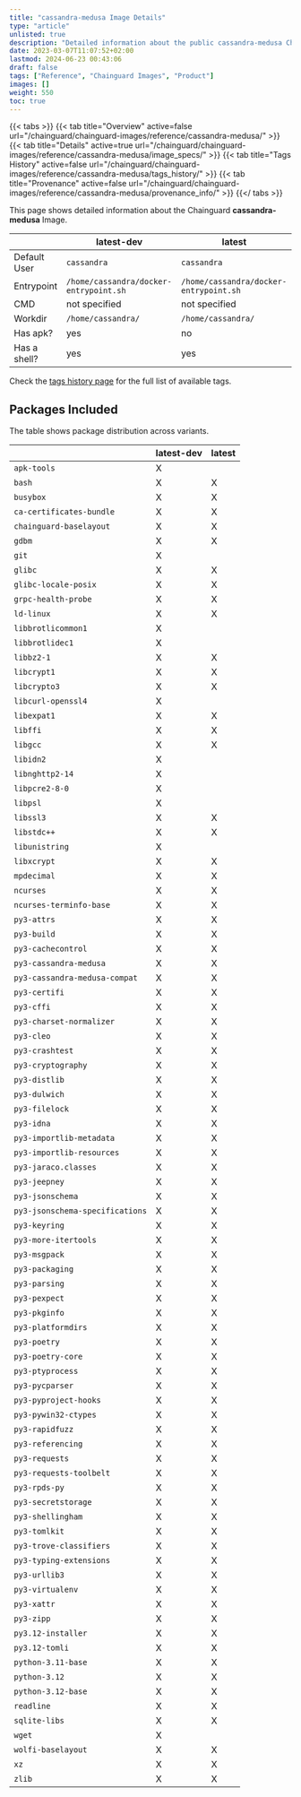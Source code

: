```yaml
---
title: "cassandra-medusa Image Details"
type: "article"
unlisted: true
description: "Detailed information about the public cassandra-medusa Chainguard Image."
date: 2023-03-07T11:07:52+02:00
lastmod: 2024-06-23 00:43:06
draft: false
tags: ["Reference", "Chainguard Images", "Product"]
images: []
weight: 550
toc: true
---
```


{{< tabs >}}
{{< tab title="Overview" active=false url="/chainguard/chainguard-images/reference/cassandra-medusa/" >}}
{{< tab title="Details" active=true url="/chainguard/chainguard-images/reference/cassandra-medusa/image_specs/" >}}
{{< tab title="Tags History" active=false url="/chainguard/chainguard-images/reference/cassandra-medusa/tags_history/" >}}
{{< tab title="Provenance" active=false url="/chainguard/chainguard-images/reference/cassandra-medusa/provenance_info/" >}}
{{</ tabs >}}

This page shows detailed information about the Chainguard **cassandra-medusa** Image.

|              | latest-dev                             | latest                                 |
|--------------|----------------------------------------|----------------------------------------|
| Default User | `cassandra`                            | `cassandra`                            |
| Entrypoint   | `/home/cassandra/docker-entrypoint.sh` | `/home/cassandra/docker-entrypoint.sh` |
| CMD          | not specified                          | not specified                          |
| Workdir      | `/home/cassandra/`                     | `/home/cassandra/`                     |
| Has apk?     | yes                                    | no                                     |
| Has a shell? | yes                                    | yes                                    |

Check the [tags history page](/chainguard/chainguard-images/reference/cassandra-medusa/tags_history/) for the full list of available tags.

## Packages Included
The table shows package distribution across variants.

|                                 | latest-dev | latest |
|---------------------------------|------------|--------|
| `apk-tools`                     | X          |        |
| `bash`                          | X          | X      |
| `busybox`                       | X          | X      |
| `ca-certificates-bundle`        | X          | X      |
| `chainguard-baselayout`         | X          | X      |
| `gdbm`                          | X          | X      |
| `git`                           | X          |        |
| `glibc`                         | X          | X      |
| `glibc-locale-posix`            | X          | X      |
| `grpc-health-probe`             | X          | X      |
| `ld-linux`                      | X          | X      |
| `libbrotlicommon1`              | X          |        |
| `libbrotlidec1`                 | X          |        |
| `libbz2-1`                      | X          | X      |
| `libcrypt1`                     | X          | X      |
| `libcrypto3`                    | X          | X      |
| `libcurl-openssl4`              | X          |        |
| `libexpat1`                     | X          | X      |
| `libffi`                        | X          | X      |
| `libgcc`                        | X          | X      |
| `libidn2`                       | X          |        |
| `libnghttp2-14`                 | X          |        |
| `libpcre2-8-0`                  | X          |        |
| `libpsl`                        | X          |        |
| `libssl3`                       | X          | X      |
| `libstdc++`                     | X          | X      |
| `libunistring`                  | X          |        |
| `libxcrypt`                     | X          | X      |
| `mpdecimal`                     | X          | X      |
| `ncurses`                       | X          | X      |
| `ncurses-terminfo-base`         | X          | X      |
| `py3-attrs`                     | X          | X      |
| `py3-build`                     | X          | X      |
| `py3-cachecontrol`              | X          | X      |
| `py3-cassandra-medusa`          | X          | X      |
| `py3-cassandra-medusa-compat`   | X          | X      |
| `py3-certifi`                   | X          | X      |
| `py3-cffi`                      | X          | X      |
| `py3-charset-normalizer`        | X          | X      |
| `py3-cleo`                      | X          | X      |
| `py3-crashtest`                 | X          | X      |
| `py3-cryptography`              | X          | X      |
| `py3-distlib`                   | X          | X      |
| `py3-dulwich`                   | X          | X      |
| `py3-filelock`                  | X          | X      |
| `py3-idna`                      | X          | X      |
| `py3-importlib-metadata`        | X          | X      |
| `py3-importlib-resources`       | X          | X      |
| `py3-jaraco.classes`            | X          | X      |
| `py3-jeepney`                   | X          | X      |
| `py3-jsonschema`                | X          | X      |
| `py3-jsonschema-specifications` | X          | X      |
| `py3-keyring`                   | X          | X      |
| `py3-more-itertools`            | X          | X      |
| `py3-msgpack`                   | X          | X      |
| `py3-packaging`                 | X          | X      |
| `py3-parsing`                   | X          | X      |
| `py3-pexpect`                   | X          | X      |
| `py3-pkginfo`                   | X          | X      |
| `py3-platformdirs`              | X          | X      |
| `py3-poetry`                    | X          | X      |
| `py3-poetry-core`               | X          | X      |
| `py3-ptyprocess`                | X          | X      |
| `py3-pycparser`                 | X          | X      |
| `py3-pyproject-hooks`           | X          | X      |
| `py3-pywin32-ctypes`            | X          | X      |
| `py3-rapidfuzz`                 | X          | X      |
| `py3-referencing`               | X          | X      |
| `py3-requests`                  | X          | X      |
| `py3-requests-toolbelt`         | X          | X      |
| `py3-rpds-py`                   | X          | X      |
| `py3-secretstorage`             | X          | X      |
| `py3-shellingham`               | X          | X      |
| `py3-tomlkit`                   | X          | X      |
| `py3-trove-classifiers`         | X          | X      |
| `py3-typing-extensions`         | X          | X      |
| `py3-urllib3`                   | X          | X      |
| `py3-virtualenv`                | X          | X      |
| `py3-xattr`                     | X          | X      |
| `py3-zipp`                      | X          | X      |
| `py3.12-installer`              | X          | X      |
| `py3.12-tomli`                  | X          | X      |
| `python-3.11-base`              | X          | X      |
| `python-3.12`                   | X          | X      |
| `python-3.12-base`              | X          | X      |
| `readline`                      | X          | X      |
| `sqlite-libs`                   | X          | X      |
| `wget`                          | X          |        |
| `wolfi-baselayout`              | X          | X      |
| `xz`                            | X          | X      |
| `zlib`                          | X          | X      |

